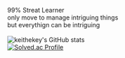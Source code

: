 99% Streat Learner<br>
only move to manage intriguing things<br>
but everythign can be intriguing<br>
<br>
![keithekey's GitHub stats](https://github-readme-stats.vercel.app/api?username=keithekey&show_icons=true&theme=radical)<br>
[![Solved.ac Profile](http://mazassumnida.wtf/api/v2/generate_badge?boj=ks97svmcz)](https://solved.ac/ks97svmcz/)
